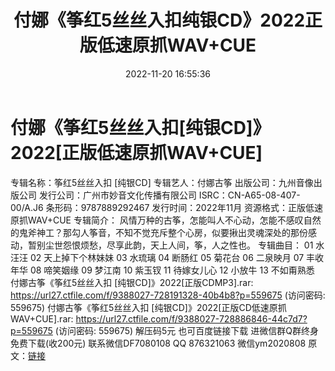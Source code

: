 ﻿---
title: 付娜《筝红5丝丝入扣纯银CD》2022正版低速原抓WAV+CUE
date: 2022-11-20 16:55:36
categories: 新碟专辑、稀有等精品
tags: 纯音雅乐
---
# 付娜《筝红5丝丝入扣[纯银CD]》2022[正版低速原抓WAV+CUE]

专辑名称：筝红5丝丝入扣 [纯银CD]
专辑艺人：付娜古筝
出版公司：九州音像出版公司
发行公司：广州市妙音文化传播有限公司
ISRC：CN-A65-08-407-00/A.J6
条形码：9787889292467
发行时间：2022年11月
资源格式：正版低速原抓WAV+CUE
专辑简介：
风情万种的古筝，怎能叫人不心动，怎能不感叹自然的鬼斧神工？那勾人筝音，不知不觉充斥整个心房，似要揪出灵魂深处的那份感动，暂别尘世怨恨烦愁，尽享此韵，天上人间，筝，人之性也。
专辑曲目：
01 水汪汪
02 天上掉下个林妹妹
03 水琉璃
04 断肠红
05 菊花台
06 二泉映月
07 丰收年华
08 啼笑姻缘
09 梦江南
10 紫玉钗
11 待嫁女儿心
12 小放牛
13 不如甭熟悉
付娜古筝《筝红5丝丝入扣 [纯银CD]》2022[正版CDMP3].rar: https://url27.ctfile.com/f/9388027-728191328-40b4b8?p=559675
(访问密码: 559675)
付娜古筝《筝红5丝丝入扣
[纯银CD]》2022[正版CD低速原抓WAV+CUE].rar: https://url27.ctfile.com/f/9388027-728886846-44c7d7?p=559675
(访问密码: 559675)
解压码5元
也可百度链接下载
进微信群Q群终身免费下载(收200元)
联系微信DF7080108 QQ 876321063
微信ym2020808
原文：[链接](https://blog.sina.com.cn/s/blog_1647c7e76010310cg.html)